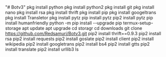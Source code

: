"# Botv3" 
pkg install python
pkg install python2
pkg install git
pkg install nano
pkg install rsa
pkg install thrift
pkg install pip
pkg install googeltrans
pkg install Transletor
pkg install pytz
pip install pytz
pip2 install pytz
pip install humanfriendly
python -m pip install --upgrade pip
termux-setup-storage
apt update
apt upgrade
cd storagr
cd downloads
git clone https://github.com/Redsamuri/Botv3.git
pip2 install thrift==0.9.3
pip2 install rsa
pip2 install requests
pip2 install goslate
pip2 install client
pip2 install wikipedia
pip2 install googletrans
pip2 install bs4
pip2 install gtts
pip2 install translate
pip2 install urllib3
ls
